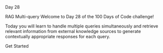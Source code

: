 Day 28

RAG Multi-query
Welcome to Day 28 of the 100 Days of Code challenge!

Today you will learn to handle multiple queries simultaneously and retrieve relevant information from external knowledge sources to generate contextually appropriate responses for each query.

Get Started
